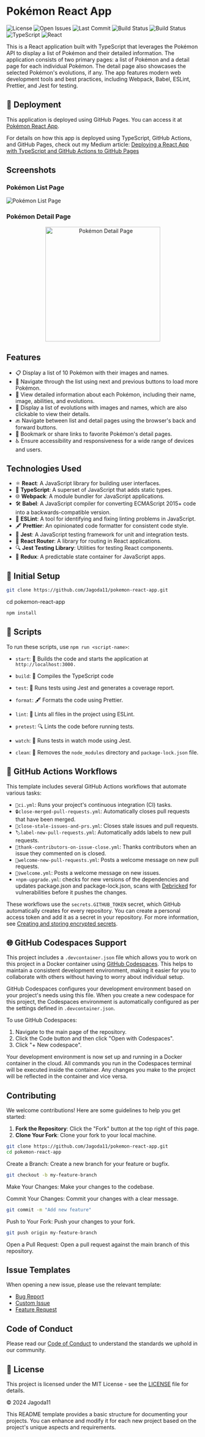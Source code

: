 # Pokémon React App

![License](https://img.shields.io/github/license/Jagoda11/pokemon-react-app?style=flat-square&color=orange)
![Open Issues](https://img.shields.io/github/issues/Jagoda11/pokemon-react-app?style=flat-square&color=orange)
![Last Commit](https://img.shields.io/github/last-commit/Jagoda11/pokemon-react-app/main?style=flat-square&color=blue)
![Build Status](https://github.com/Jagoda11/pokemon-react-app/actions/workflows/🚀ci.yml/badge.svg?branch=main)
![Build Status](https://github.com/Jagoda11/pokemon-react-app/actions/workflows/⬆️npm-update.yml/badge.svg?branch=main)
![TypeScript](https://img.shields.io/github/package-json/dependency-version/Jagoda11/pokemon-react-app/dev/typescript?label=TypeScript)
![React](https://img.shields.io/github/package-json/dependency-version/Jagoda11/pokemon-react-app/react?label=React)

This is a React application built with TypeScript that leverages the Pokémon API to display a list of Pokémon and their detailed information.
The application consists of two primary pages:
a list of Pokémon
and a detail page for each individual Pokémon. The detail page also showcases the selected Pokémon's evolutions, if any.
The app features modern web development tools and best practices, including Webpack, Babel, ESLint, Prettier, and Jest for testing.

## 🚀 Deployment

This application is deployed using GitHub Pages. You can access it at [Pokémon React App](https://Jagoda11.github.io/pokemon-react-app).

For details on how this app is deployed using TypeScript, GitHub Actions, and GitHub Pages, check out my Medium article: [Deploying a React App with TypeScript and GitHub Actions to GitHub Pages](https://medium.com/@jagoda11/deploying-a-react-app-with-typescript-and-github-actions-to-github-pages-93c12d6c6675)

## Screenshots

### Pokémon List Page

![Pokémon List Page](./assets/pokemons-list.png)

### Pokémon Detail Page

<div style="text-align: center;">
  <img src="./assets/pikachu.png" alt="Pokémon Detail Page" width="300">
</div>

## Features

- 📋 Display a list of 10 Pokémon with their images and names.
- 🔄 Navigate through the list using next and previous buttons to load more Pokémon.
- 📄 View detailed information about each Pokémon, including their name, image, abilities, and evolutions.
- 🧬 Display a list of evolutions with images and names, which are also clickable to view their details.
- 🔙 Navigate between list and detail pages using the browser's back and forward buttons.
- 🔗 Bookmark or share links to favorite Pokémon's detail pages.
- ♿ Ensure accessibility and responsiveness for a wide range of devices and users.

## Technologies Used

- ⚛️ **React**: A JavaScript library for building user interfaces.
- 📜 **TypeScript**: A superset of JavaScript that adds static types.
- 🌐 **Webpack**: A module bundler for JavaScript applications.
- 🛠️ **Babel**: A JavaScript compiler for converting ECMAScript 2015+ code into a backwards-compatible version.
- 📏 **ESLint**: A tool for identifying and fixing linting problems in JavaScript.
- 🖋️ **Prettier**: An opinionated code formatter for consistent code style.
- 🧪 **Jest**: A JavaScript testing framework for unit and integration tests.
- 🔄 **React Router**: A library for routing in React applications.
- 🔍 **Jest Testing Library**: Utilities for testing React components.
- 🌳 **Redux**: A predictable state container for JavaScript apps.

## 🚀 Initial Setup

```bash
git clone https://github.com/Jagoda11/pokemon-react-app.git
```

cd pokemon-react-app

```bash
npm install
```

## 📜 Scripts

To run these scripts, use `npm run <script-name>`:

- `start`: 🚀 Builds the code and starts the application at `http://localhost:3000.`
- `build`: 🔨 Compiles the TypeScript code
- `test`: 🧪 Runs tests using Jest and generates a coverage report.
- `format`: 🖋️ Formats the code using Prettier.
- `lint`: 🧹 Lints all files in the project using ESLint.

- `pretest`: 🔍 Lints the code before running tests.
- `watch`: 👀 Runs tests in watch mode using Jest.
- `clean`: 🧽 Removes the `node_modules` directory and `package-lock.json` file.

## 🤖 GitHub Actions Workflows

This template includes several GitHub Actions workflows that automate various tasks:

- `🚀ci.yml`: Runs your project's continuous integration (CI) tasks.
- `🔒close-merged-pull-requests.yml`: Automatically closes pull requests that have been merged.
- `🔐close-stale-issues-and-prs.yml`: Closes stale issues and pull requests.
- `🏷️label-new-pull-requests.yml`: Automatically adds labels to new pull requests.
- `🙏thank-contributors-on-issue-close.yml`: Thanks contributors when an issue they commented on is closed.
- `👋welcome-new-pull-requests.yml`: Posts a welcome message on new pull requests.
- `🙋‍♀️welcome.yml`: Posts a welcome message on new issues.
- `⬆️npm-upgrade.yml`: checks for new versions of the dependencies and updates package.json and package-lock.json, scans with
  [Debricked](https://debricked.com/) for vulnerabilities before it pushes the changes.

These workflows use the `secrets.GITHUB_TOKEN` secret, which GitHub automatically creates for every repository. You can create a personal access token and add it as a secret in your repository. For more information, see [Creating and storing encrypted secrets](https://docs.github.com/en/actions/reference/encrypted-secrets).

## 🌐 GitHub Codespaces Support

This project includes a `.devcontainer.json` file which allows you to work on this project in a Docker container using [GitHub Codespaces](https://github.com/features/codespaces). This helps to maintain a consistent development environment, making it easier for you to collaborate with others without having to worry about individual setup.

GitHub Codespaces configures your development environment based on your project's needs using this file. When you create a new codespace for this project, the Codespaces environment is automatically configured as per the settings defined in `.devcontainer.json`.

To use GitHub Codespaces:

1. Navigate to the main page of the repository.
2. Click the Code button and then click "Open with Codespaces".
3. Click "+ New codespace".

Your development environment is now set up and running in a Docker container in the cloud. All commands you run in the Codespaces terminal will be executed inside the container. Any changes you make to the project will be reflected in the container and vice versa.

## Contributing

We welcome contributions! Here are some guidelines to help you get started:

1. **Fork the Repository**: Click the "Fork" button at the top right of this page.
2. **Clone Your Fork**: Clone your fork to your local machine.

```bash
git clone https://github.com/Jagoda11/pokemon-react-app.git
cd pokemon-react-app
```

Create a Branch: Create a new branch for your feature or bugfix.

```bash
git checkout -b my-feature-branch
```

Make Your Changes: Make your changes to the codebase.

Commit Your Changes: Commit your changes with a clear message.

```bash
git commit -m "Add new feature"
```

Push to Your Fork: Push your changes to your fork.

```bash
git push origin my-feature-branch
```

Open a Pull Request: Open a pull request against the main branch of this repository.

## Issue Templates

When opening a new issue, please use the relevant template:

- [Bug Report](.github/ISSUE_TEMPLATE/bug_report.md)
- [Custom Issue](.github/ISSUE_TEMPLATE/custom_issue.md)
- [Feature Request](.github/ISSUE_TEMPLATE/feature_request.md)

## Code of Conduct

Please read our [Code of Conduct](CODE_OF_CONDUCT.md) to understand the standards we uphold in our community.

## 📝 License

This project is licensed under the MIT License - see the [LICENSE](LICENSE.md) file for details.

© 2024 Jagoda11

This README template provides a basic structure for documenting your projects. You can enhance and modify it for each new project based on the project's unique aspects and requirements.
